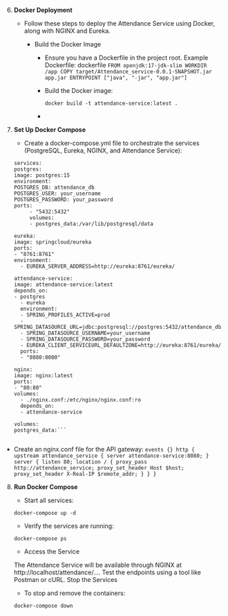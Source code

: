 

6. **Docker Deployment**

   - Follow these steps to deploy the Attendance Service using Docker, along with NGINX and Eureka.

       - Build the Docker Image
         - Ensure you have a Dockerfile in the project root. Example Dockerfile:
           dockerfile
           `FROM openjdk:17-jdk-slim
           WORKDIR /app
           COPY target/Attendance_service-0.0.1-SNAPSHOT.jar app.jar
           ENTRYPOINT ["java", "-jar", "app.jar"]`

         - Build the Docker image:

            `docker build -t attendance-service:latest .`
         - 
7. **Set Up Docker Compose**
   - Create a docker-compose.yml file to orchestrate the services (PostgreSQL, Eureka, NGINX, and Attendance Service):
    ```version: '3.8'
    services:
    postgres:
    image: postgres:15
    environment:
    POSTGRES_DB: attendance_db
    POSTGRES_USER: your_username
    POSTGRES_PASSWORD: your_password
    ports:
         - "5432:5432"
         volumes:
         - postgres_data:/var/lib/postgresql/data
    
    eureka:
    image: springcloud/eureka
    ports:
    - "8761:8761"
    environment:
      - EUREKA_SERVER_ADDRESS=http://eureka:8761/eureka/
    
    attendance-service:
    image: attendance-service:latest
    depends_on:
    - postgres
      - eureka
      environment:
      - SPRING_PROFILES_ACTIVE=prod
      - SPRING_DATASOURCE_URL=jdbc:postgresql://postgres:5432/attendance_db
      - SPRING_DATASOURCE_USERNAME=your_username
      - SPRING_DATASOURCE_PASSWORD=your_password
      - EUREKA_CLIENT_SERVICEURL_DEFAULTZONE=http://eureka:8761/eureka/
      ports:
      - "8080:8080"
    
    nginx:
    image: nginx:latest
    ports:
    - "80:80"
    volumes:
      - ./nginx.conf:/etc/nginx/nginx.conf:ro
      depends_on:
      - attendance-service
    
    volumes:
    postgres_data:```
      

- Create an nginx.conf file for the API gateway:
      `events {}
      http {
        upstream attendance_service {
        server attendance-service:8080;
      }
      server {
        listen 80;
        location / {
            proxy_pass http://attendance_service;
            proxy_set_header Host $host;
            proxy_set_header X-Real-IP $remote_addr;
            }
        }
      }`

8. **Run Docker Compose**
   - Start all services:

    `docker-compose up -d`

    - Verify the services are running:
   
     `docker-compose ps`

    - Access the Service
   
    The Attendance Service will be available through NGINX at http://localhost/attendance/....
    Test the endpoints using a tool like Postman or cURL.
    Stop the Services

    - To stop and remove the containers:

     `docker-compose down`